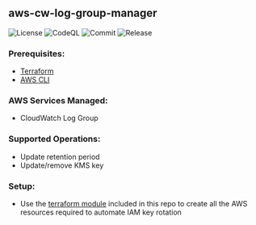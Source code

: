 ## aws-cw-log-group-manager

![License](https://img.shields.io/github/license/skildops/aws-cw-log-group-manager?style=for-the-badge) ![CodeQL](https://img.shields.io/github/workflow/status/skildops/aws-cw-log-group-manager/codeql/main?label=CodeQL&style=for-the-badge) ![Commit](https://img.shields.io/github/last-commit/skildops/aws-cw-log-group-manager?style=for-the-badge) ![Release](https://img.shields.io/github/v/release/skildops/aws-cw-log-group-manager?style=for-the-badge)

### Prerequisites:
- [Terraform](https://www.terraform.io/downloads.html)
- [AWS CLI](https://aws.amazon.com/cli/)

### AWS Services Managed:
- CloudWatch Log Group

### Supported Operations:
- Update retention period
- Update/remove KMS key

### Setup:
- Use the [terraform module](terraform) included in this repo to create all the AWS resources required to automate IAM key rotation
